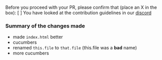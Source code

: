 Before you proceed with your PR, please confirm that (place an X in the box):
[ ] You have looked at the contribution guidelines in our [discord](https://discord.gg/CaXjxnp)
### Summary of the changes made
* made `index.html` better
* cucumbers
* renamed `this.file` to `that.file` (this.file was a **bad** name)
* more cucumbers
